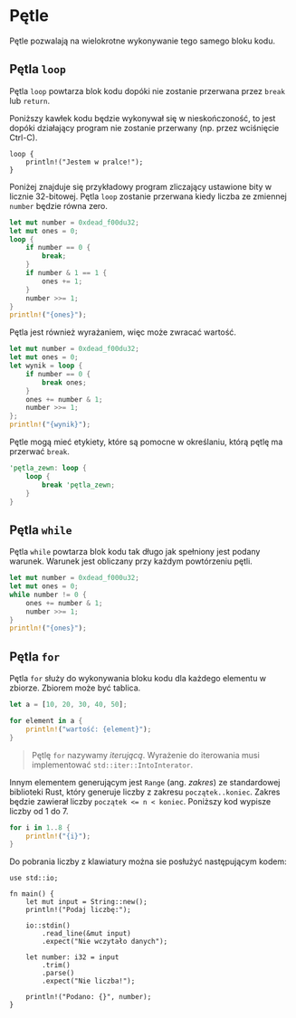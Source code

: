 # Pętle

Pętle pozwalają na wielokrotne wykonywanie tego samego bloku kodu.

## Pętla `loop`

Pętla `loop` powtarza blok kodu dopóki nie zostanie przerwana przez `break` lub `return`.

Poniższy kawłek kodu będzie wykonywał się w nieskończoność, to jest dopóki działający program nie
zostanie przerwany (np. przez wciśnięcie Ctrl-C).

```rust,ignore
loop {
    println!("Jestem w pralce!");
}
```

Poniżej znajduje się przykładowy program zliczający ustawione bity w licznie 32-bitowej. Pętla
`loop` zostanie przerwana kiedy liczba ze zmiennej `number` będzie równa zero.

```rust
let mut number = 0xdead_f00du32;
let mut ones = 0;
loop {
    if number == 0 {
        break;
    }
    if number & 1 == 1 {
        ones += 1;
    }
    number >>= 1;
}
println!("{ones}");
```

Pętla jest również wyrażaniem, więc może zwracać wartość.

```rust
let mut number = 0xdead_f00du32;
let mut ones = 0;
let wynik = loop {
    if number == 0 {
        break ones;
    }
    ones += number & 1;
    number >>= 1;
};
println!("{wynik}");
```

Pętle mogą mieć etykiety, które są pomocne w określaniu, którą pętlę ma przerwać `break`.

```rust
'pętla_zewn: loop {
    loop {
        break 'pętla_zewn;
    }
}
```

## Pętla `while`

Pętla `while` powtarza blok kodu tak długo jak spełniony jest podany warunek. Warunek jest obliczany
przy każdym powtórzeniu pętli.

```rust
let mut number = 0xdead_f000u32;
let mut ones = 0;
while number != 0 {
    ones += number & 1;
    number >>= 1;
}
println!("{ones}");
```

## Pętla `for`

Pętla `for` służy do wykonywania bloku kodu dla każdego elementu w zbiorze. Zbiorem może być
tablica.

```rust
let a = [10, 20, 30, 40, 50];

for element in a {
    println!("wartość: {element}");
}
```

> Pętlę `for` nazywamy _iterującą_. Wyrażenie do iterowania musi implementować
> `std::iter::IntoInterator`.

Innym elementem generującym jest `Range` (ang. _zakres_) ze standardowej biblioteki Rust, który generuje liczby z zakresu `początek..koniec`. Zakres będzie zawierał liczby `początek <= n < koniec`. Poniższy kod wypisze liczby od 1 do 7.

```rust
for i in 1..8 {
    println!("{i}");
}
```

Do pobrania liczby z klawiatury można sie posłużyć następującym kodem:
```rust,noplayground
use std::io;

fn main() {
    let mut input = String::new();
    println!("Podaj liczbę:");

    io::stdin()
        .read_line(&mut input)
        .expect("Nie wczytało danych");

    let number: i32 = input
        .trim()
        .parse()
        .expect("Nie liczba!");
	
	println!("Podano: {}", number);
}
```
